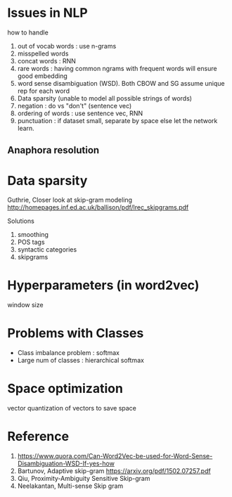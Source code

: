 
# Issues in NLP

how to handle 
1. out of vocab words : use n-grams
2. misspelled words
3. concat words : RNN
4. rare words : having common ngrams with frequent words will ensure good embedding
5. word sense disambiguation (WSD). Both CBOW and SG assume unique rep for each word
6. Data sparsity (unable to model all possible strings of words)
7. negation : do vs "don't" (sentence vec)
8. ordering of words : use sentence vec, RNN
9. punctuation : if dataset small, separate by space else let the network learn.

## Anaphora resolution


# Data sparsity

Guthrie, Closer look at skip-gram modeling
http://homepages.inf.ed.ac.uk/ballison/pdf/lrec_skipgrams.pdf

Solutions
1. smoothing
2. POS tags
3. syntactic categories
4. skipgrams


# Hyperparameters (in word2vec)

window size

# Problems with Classes

* Class imbalance problem : softmax
* Large num of classes : hierarchical softmax

# Space optimization

vector quantization of vectors to save space

# Reference
1. https://www.quora.com/Can-Word2Vec-be-used-for-Word-Sense-Disambiguation-WSD-If-yes-how
2. Bartunov, Adaptive skip-gram https://arxiv.org/pdf/1502.07257.pdf
3. Qiu, Proximity-Ambiguity Sensitive Skip-gram 
4. Neelakantan, Multi-sense Skip gram
